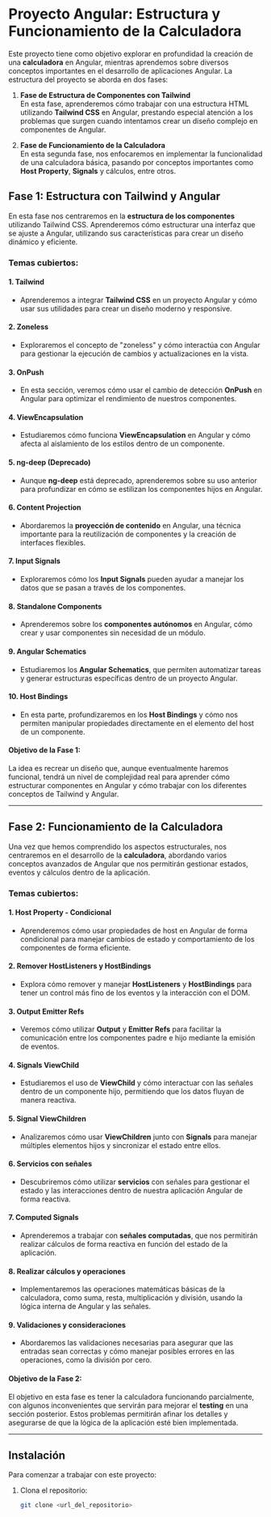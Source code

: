 # Proyecto Angular: Estructura y Funcionamiento de la Calculadora

Este proyecto tiene como objetivo explorar en profundidad la creación de una **calculadora** en Angular, mientras aprendemos sobre diversos conceptos importantes en el desarrollo de aplicaciones Angular. La estructura del proyecto se aborda en dos fases:

1. **Fase de Estructura de Componentes con Tailwind**  
   En esta fase, aprenderemos cómo trabajar con una estructura HTML utilizando **Tailwind CSS** en Angular, prestando especial atención a los problemas que surgen cuando intentamos crear un diseño complejo en componentes de Angular.

2. **Fase de Funcionamiento de la Calculadora**  
   En esta segunda fase, nos enfocaremos en implementar la funcionalidad de una calculadora básica, pasando por conceptos importantes como **Host Property**, **Signals** y cálculos, entre otros.

## Fase 1: Estructura con Tailwind y Angular

En esta fase nos centraremos en la **estructura de los componentes** utilizando Tailwind CSS. Aprenderemos cómo estructurar una interfaz que se ajuste a Angular, utilizando sus características para crear un diseño dinámico y eficiente.

### Temas cubiertos:

#### 1. **Tailwind**
   - Aprenderemos a integrar **Tailwind CSS** en un proyecto Angular y cómo usar sus utilidades para crear un diseño moderno y responsive.

#### 2. **Zoneless**
   - Exploraremos el concepto de "zoneless" y cómo interactúa con Angular para gestionar la ejecución de cambios y actualizaciones en la vista.

#### 3. **OnPush**
   - En esta sección, veremos cómo usar el cambio de detección **OnPush** en Angular para optimizar el rendimiento de nuestros componentes.

#### 4. **ViewEncapsulation**
   - Estudiaremos cómo funciona **ViewEncapsulation** en Angular y cómo afecta al aislamiento de los estilos dentro de un componente.

#### 5. **ng-deep (Deprecado)**
   - Aunque **ng-deep** está deprecado, aprenderemos sobre su uso anterior para profundizar en cómo se estilizan los componentes hijos en Angular.

#### 6. **Content Projection**
   - Abordaremos la **proyección de contenido** en Angular, una técnica importante para la reutilización de componentes y la creación de interfaces flexibles.

#### 7. **Input Signals**
   - Exploraremos cómo los **Input Signals** pueden ayudar a manejar los datos que se pasan a través de los componentes.

#### 8. **Standalone Components**
   - Aprenderemos sobre los **componentes autónomos** en Angular, cómo crear y usar componentes sin necesidad de un módulo.

#### 9. **Angular Schematics**
   - Estudiaremos los **Angular Schematics**, que permiten automatizar tareas y generar estructuras específicas dentro de un proyecto Angular.

#### 10. **Host Bindings**
   - En esta parte, profundizaremos en los **Host Bindings** y cómo nos permiten manipular propiedades directamente en el elemento del host de un componente.

#### Objetivo de la Fase 1:
La idea es recrear un diseño que, aunque eventualmente haremos funcional, tendrá un nivel de complejidad real para aprender cómo estructurar componentes en Angular y cómo trabajar con los diferentes conceptos de Tailwind y Angular.

---

## Fase 2: Funcionamiento de la Calculadora

Una vez que hemos comprendido los aspectos estructurales, nos centraremos en el desarrollo de la **calculadora**, abordando varios conceptos avanzados de Angular que nos permitirán gestionar estados, eventos y cálculos dentro de la aplicación.

### Temas cubiertos:

#### 1. **Host Property - Condicional**
   - Aprenderemos cómo usar propiedades de host en Angular de forma condicional para manejar cambios de estado y comportamiento de los componentes de forma eficiente.

#### 2. **Remover HostListeners y HostBindings**
   - Explora cómo remover y manejar **HostListeners** y **HostBindings** para tener un control más fino de los eventos y la interacción con el DOM.

#### 3. **Output Emitter Refs**
   - Veremos cómo utilizar **Output** y **Emitter Refs** para facilitar la comunicación entre los componentes padre e hijo mediante la emisión de eventos.

#### 4. **Signals ViewChild**
   - Estudiaremos el uso de **ViewChild** y cómo interactuar con las señales dentro de un componente hijo, permitiendo que los datos fluyan de manera reactiva.

#### 5. **Signal ViewChildren**
   - Analizaremos cómo usar **ViewChildren** junto con **Signals** para manejar múltiples elementos hijos y sincronizar el estado entre ellos.

#### 6. **Servicios con señales**
   - Descubriremos cómo utilizar **servicios** con señales para gestionar el estado y las interacciones dentro de nuestra aplicación Angular de forma reactiva.

#### 7. **Computed Signals**
   - Aprenderemos a trabajar con **señales computadas**, que nos permitirán realizar cálculos de forma reactiva en función del estado de la aplicación.

#### 8. **Realizar cálculos y operaciones**
   - Implementaremos las operaciones matemáticas básicas de la calculadora, como suma, resta, multiplicación y división, usando la lógica interna de Angular y las señales.

#### 9. **Validaciones y consideraciones**
   - Abordaremos las validaciones necesarias para asegurar que las entradas sean correctas y cómo manejar posibles errores en las operaciones, como la división por cero.

#### Objetivo de la Fase 2:
El objetivo en esta fase es tener la calculadora funcionando parcialmente, con algunos inconvenientes que servirán para mejorar el **testing** en una sección posterior. Estos problemas permitirán afinar los detalles y asegurarse de que la lógica de la aplicación esté bien implementada.

---

## Instalación

Para comenzar a trabajar con este proyecto:

1. Clona el repositorio:

   ```bash
   git clone <url_del_repositorio>
